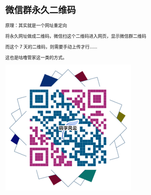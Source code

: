 微信群永久二维码
===



原理：其实就是一个网址重定向

将永久网址做成二维码，微信扫这个二维码进入网页，显示微信群二维码

而这个 7 天的二维码，则需要手动上传才行……

这也是咕噜管家这一类的方式。



![码字风云](微信群永久二维码.png)